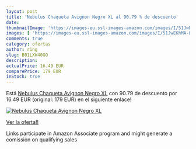 ```yaml
---
layout: post
title: 'Nebulus Chaqueta Avignon Negro XL al 90.79 % de descuento'
date: 
thumbnailImage: 'https://images-eu.ssl-images-amazon.com/images/I/51JwEKhMA-L._SL200_.jpg'
images: [ 'https://images-eu.ssl-images-amazon.com/images/I/51JwEKhMA-L._SL200_.jpg' ]
comments: true
category: ofertas
author: ring
slug: B01LXW40GO
description:
actualPrice: 16.49 EUR
comparePrice: 179 EUR
inStock: true
---
```


Está [Nebulus Chaqueta Avignon Negro XL](https://www.amazon.es/dp/B01LXW40GO/?tag=tolees-21) con 90.79 de descuento por 16.49 EUR (original: 179 EUR) en el siguiente enlace!

[![Nebulus Chaqueta Avignon Negro XL](https://images-eu.ssl-images-amazon.com/images/I/51JwEKhMA-L._SL200_.jpg)](https://www.amazon.es/dp/B01LXW40GO/?tag=tolees-21)

[Ver la oferta!!](https://www.amazon.es/dp/B01LXW40GO/?tag=tolees-21)

Links participate in Amazon Associate program and might generate a comission on qualifying sales


